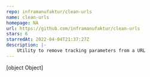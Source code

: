 ```yaml
---
repo: inframanufaktur/clean-urls
name: clean-urls
homepage: NA
url: https://github.com/inframanufaktur/clean-urls
stars: 6
starredAt: 2022-04-04T21:37:27Z
description: |-
    Utility to remove tracking parameters from a URL
---
```


[object Object]
